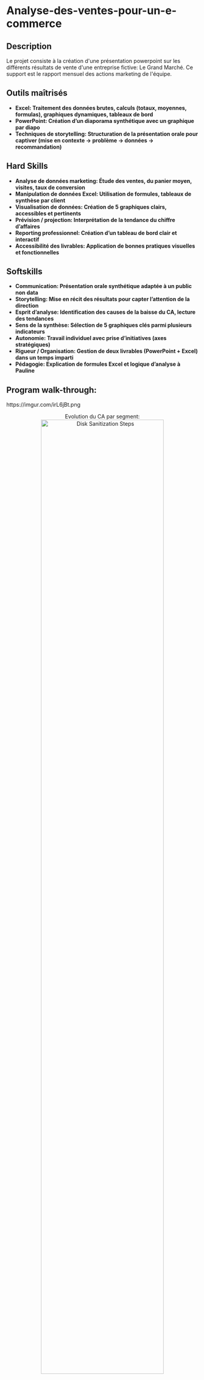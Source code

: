 # Analyse-des-ventes-pour-un-e-commerce



<h2>Description</h2>

Le projet consiste à la création d'une présentation powerpoint sur les différents résultats de vente d'une entreprise fictive: Le Grand Marché. Ce support est le rapport mensuel des actions marketing de l'équipe. 
<br />


<h2> Outils maîtrisés </h2>

- <b> Excel: Traitement des données brutes, calculs (totaux, moyennes, formulas), graphiques dynamiques, tableaux de bord </b>
- <b> PowerPoint: Création d’un diaporama synthétique avec un graphique par diapo </b>
- <b> Techniques de storytelling: Structuration de la présentation orale pour captiver (mise en contexte → problème → données → recommandation) </b>


<h2> Hard Skills </h2>

- <b> Analyse de données marketing: Étude des ventes, du panier moyen, visites, taux de conversion </b>
- <b> Manipulation de données Excel: Utilisation de formules, tableaux de synthèse par client </b>
- <b> Visualisation de données: Création de 5 graphiques clairs, accessibles et pertinents </b>
- <b> Prévision / projection: Interprétation de la tendance du chiffre d’affaires </b>
- <b> Reporting professionnel: Création d’un tableau de bord clair et interactif </b>
- <b> Accessibilité des livrables: Application de bonnes pratiques visuelles et fonctionnelles </b>

<h2> Softskills </h2>

- <b> Communication: Présentation orale synthétique adaptée à un public non data </b>
- <b>  Storytelling: Mise en récit des résultats pour capter l’attention de la direction </b>
- <b>  Esprit d’analyse: Identification des causes de la baisse du CA, lecture des tendances </b>
- <b>  Sens de la synthèse: Sélection de 5 graphiques clés parmi plusieurs indicateurs </b>
- <b> Autonomie: Travail individuel avec prise d’initiatives (axes stratégiques) </b>
- <b> Rigueur / Organisation: Gestion de deux livrables (PowerPoint + Excel) dans un temps imparti </b>
- <b> Pédagogie: Explication de formules Excel et logique d’analyse à Pauline </b>




<h2>Program walk-through:</h2>
https://imgur.com/irL6jBt.png
<p align="center">
Evolution du CA par segment: <br/>
<img src="https://imgur.com/irL6jBt.png" height="80%" width="80%" alt="Disk Sanitization Steps"/>
<br />
<br />
  
Evolution du nombre de vente et de visite:  <br/>
<img src="https://imgur.com/UojaPMq.png" height="80%" width="80%" alt="Disk Sanitization Steps"/>
<br />
<br />
Evolution duration: nombre d'achat par visites: <br/>
<img src="https://imgur.com/oMKU7Xy.png" height="80%" width="80%" alt="Disk Sanitization Steps"/>
<br />
<br />
Corrélation achat client et temps passé sur le site:  <br/>
<img src="https://imgur.com/6eC2nXC.png" height="80%" width="80%" alt="Disk Sanitization Steps"/>
<br />
<br />
Variabilité du temps passé sur le site:  <br/>
<img src="https://imgur.com/XKStXy3.png" height="80%" width="80%" alt="Disk Sanitization Steps"/>
<br />
<br />

<!--
 ```diff
- text in red
+ text in green
! text in orange
# text in gray
@@ text in purple (and bold)@@
```
--!>
